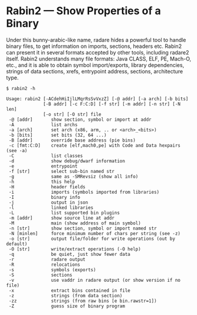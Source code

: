 # Rabin2 — Show Properties of a Binary

Under this bunny-arabic-like name, radare hides a powerful tool to handle binary files, to get information on imports, sections, headers etc. Rabin2 can present it in several formats accepted by other tools, including radare2 itself.
Rabin2 understands many file formats: Java CLASS, ELF, PE, Mach-O, etc., and it is able to obtain symbol import/exports, library dependencies, strings of data sections, xrefs,  entrypoint address, sections, architecture type.

    $ rabin2 -h

    Usage: rabin2 [-ACdehHiIjlLMqrRsSvVxzZ] [-@ addr] [-a arch] [-b bits]
                  [-B addr] [-c F:C:D] [-f str] [-m addr] [-n str] [-N len]
                  [-o str] [-O str] file
     -@ [addr]       show section, symbol or import at addr
     -A              list archs
     -a [arch]       set arch (x86, arm, .. or <arch>_<bits>)
     -b [bits]       set bits (32, 64 ...)
     -B [addr]       override base address (pie bins)
     -c [fmt:C:D]    create [elf,mach0,pe] with Code and Data hexpairs (see -a)
     -C              list classes
     -d              show debug/dwarf information
     -e              entrypoint
     -f [str]        select sub-bin named str
     -g              same as -SMRevsiz (show all info)
     -h              this help
     -H              header fields
     -i              imports (symbols imported from libraries)
     -I              binary info
     -j              output in json
     -l              linked libraries
     -L              list supported bin plugins
     -m [addr]       show source line at addr
     -M              main (show address of main symbol)
     -n [str]        show section, symbol or import named str
     -N [minlen]     force minimum number of chars per string (see -z)
     -o [str]        output file/folder for write operations (out by default)
     -O [str]        write/extract operations (-O help)
     -q              be quiet, just show fewer data
     -r              radare output
     -R              relocations
     -s              symbols (exports)
     -S              sections
     -v              use vaddr in radare output (or show version if no file)
     -x              extract bins contained in file
     -z              strings (from data section)
     -zz             strings (from raw bins [e bin.rawstr=1])
     -Z              guess size of binary program
